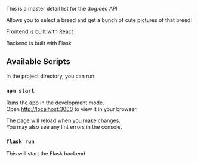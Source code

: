 This is a master detail list for the dog.ceo API

Allows you to select a breed and get a bunch of cute pictures of that breed!

Frontend is built with React

Backend is built with Flask



## Available Scripts

In the project directory, you can run:

### `npm start`

Runs the app in the development mode.\
Open [http://localhost:3000](http://localhost:3000) to view it in your browser.

The page will reload when you make changes.\
You may also see any lint errors in the console.

### `flask run`

This will start the Flask backend
